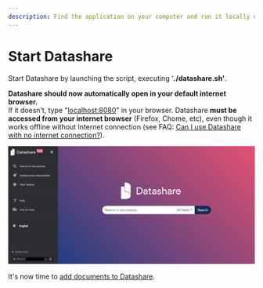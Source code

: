```yaml
---
description: Find the application on your computer and run it locally on your browser.
---
```


# Start Datashare

Start Datashare by launching the script, executing '**./datashare.sh'**.

**Datashare should now automatically open in your default internet browser.** \
If it doesn’t, type "[localhost:8080](http://localhost:8080)" in your browser. Datashare **must be accessed from your internet browser** (Firefox, Chome, etc), even though it works offline without Internet connection (see FAQ: [Can I use Datashare with no internet connection?](https://icij.gitbook.io/datashare/faq-general/can-i-use-datashare-with-no-internet-connection)).

![](../../.gitbook/assets/screenshot-2019-08-13-at-10.21.55.png)

It's now time to [add documents to Datashare](https://icij.gitbook.io/datashare/linux/add-documents-to-datashare-on-linux).
